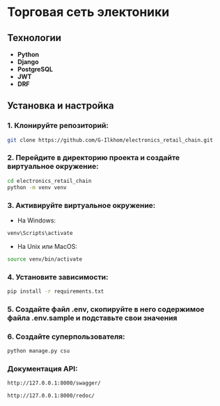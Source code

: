 # Торговая сеть электоники

## Технологии
- **Python**
- **Django**
- **PostgreSQL**
- **JWT**
- **DRF**

## Установка и настройка
### 1. Клонируйте репозиторий:
```sh
git clone https://github.com/G-Ilkhom/electronics_retail_chain.git
```
### 2. Перейдите в директорию проекта и создайте виртуальное окружение:
```sh
cd electronics_retail_chain
python -m venv venv
```

### 3. Активируйте виртуальное окружение:
- На Windows:
```sh
venv\Scripts\activate
```
- На Unix или MacOS:
```sh
source venv/bin/activate
```
### 4. Установите зависимости:
```sh
pip install -r requirements.txt
```
### 5. Создайте файл .env, скопируйте в него содержимое файла .env.sample и подставьте свои значения
### 6. Создайте суперпользователя:
```sh
python manage.py csu
```
### Документация API:
```sh
http://127.0.0.1:8000/swagger/
```
```sh
http://127.0.0.1:8000/redoc/
```